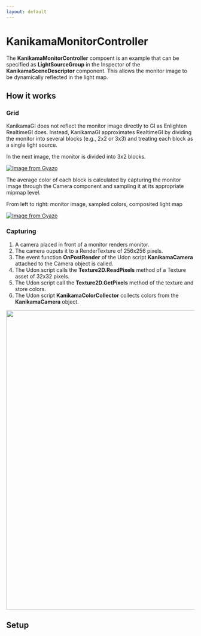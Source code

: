 ```yaml
---
layout: default
---
```


# KanikamaMonitorController

The **KanikamaMonitorController** compoent is an example that can be specified as **LightSourceGroup** in the Inspector of the **KanikamaSceneDescriptor** component. This allows the monitor image to be dynamically reflected in the light map.


## How it works

### Grid

KanikamaGI does not reflect the monitor image directly to GI as Enlighten RealtimeGI does.
Instead, KanikamaGI approximates RealtimeGI by dividing the monitor into several blocks (e.g., 2x2 or 3x3) and treating each block as a single light source.

In the next image, the monitor is divided into 3x2 blocks.

[![Image from Gyazo](https://i.gyazo.com/7f4519232a64f27c6190dd413f5540b8.gif)](https://gyazo.com/7f4519232a64f27c6190dd413f5540b8) 


The average color of each block is calculated by capturing the monitor image through the Camera component and sampling it at its appropriate mipmap level.


From left to right: monitor image, sampled colors, composited light map

[![Image from Gyazo](https://i.gyazo.com/b05fed27fe246479c1dd9a8ed0c8a2b0.gif)](https://gyazo.com/b05fed27fe246479c1dd9a8ed0c8a2b0)



### Capturing

1. A camera placed in front of a monitor renders monitor.
2. The camera ouputs it to a RenderTexture of 256x256 pixels.
3. The event function **OnPostRender** of the Udon script **KanikamaCamera** attached to the Camera object is called.
4. The Udon script calls the **Texture2D.ReadPixels** method of a Texture asset of 32x32 pixels.
5. The Udon script call the **Texture2D.GetPixels** method of the texture and store colors.
6. The Udon script **KanikamaColorCollector** collects colors from the **KanikamaCamera** object.

<img src="https://i.gyazo.com/a5cc9c8b1a11238dd926f234dab2070b.png" width="800">


## Setup